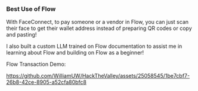 ### Best Use of Flow

With FaceConnect, to pay someone or a vendor in Flow, you can just scan their face to get their wallet address instead of preparing QR codes or copy and pasting!

I also built a custom LLM trained on Flow documentation to assist me in learning about Flow and building on Flow as a beginner!

Flow Transaction Demo:

https://github.com/WilliamUW/HackTheValley/assets/25058545/1be7cbf7-26b8-42ce-8905-a52cfa80bfc8

